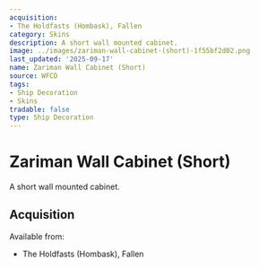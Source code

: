 ```yaml
---
acquisition:
- The Holdfasts (Hombask), Fallen
category: Skins
description: A short wall mounted cabinet.
image: ../images/zariman-wall-cabinet-(short)-1f55bf2d02.png
last_updated: '2025-09-17'
name: Zariman Wall Cabinet (Short)
source: WFCD
tags:
- Ship Decoration
- Skins
tradable: false
type: Ship Decoration
---
```


# Zariman Wall Cabinet (Short)

A short wall mounted cabinet.

## Acquisition

Available from:
- The Holdfasts (Hombask), Fallen

